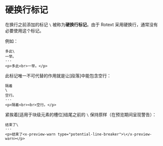 # 硬换行标记

在换行之前添加的标记 `\` 被称为**硬换行标记**。由于 Rotext 采用硬换行，通<wbr />
常没有必要使用这个标记。

例如：

```example
多此\
一举。
···
<p>多此<br>一举。</p>
```

此标记唯一不可代替的作用就是让[段落]中能包含空行：

```example
隔着
\
空行。
···
<p>隔着<br><br>空行。</p>
```

紧挨着[适用于块级元素的槽位]结尾之前的 `\` 保持原样（在预览期间呈现警告）：

```example
结束了\
···
<p>结束了<x-preview-warn type="potential-line-breaker">\</x-preview-warn></p>
```
